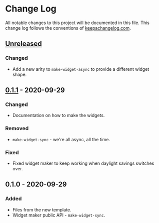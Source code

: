 # Change Log
All notable changes to this project will be documented in this file. This change log follows the conventions of [keepachangelog.com](http://keepachangelog.com/).

## [Unreleased]
### Changed
- Add a new arity to `make-widget-async` to provide a different widget shape.

## [0.1.1] - 2020-09-29
### Changed
- Documentation on how to make the widgets.

### Removed
- `make-widget-sync` - we're all async, all the time.

### Fixed
- Fixed widget maker to keep working when daylight savings switches over.

## 0.1.0 - 2020-09-29
### Added
- Files from the new template.
- Widget maker public API - `make-widget-sync`.

[Unreleased]: https://github.com/your-name/clojure-app/compare/0.1.1...HEAD
[0.1.1]: https://github.com/your-name/clojure-app/compare/0.1.0...0.1.1
